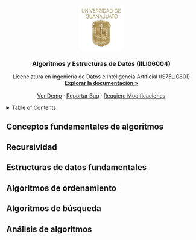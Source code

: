 <br />
<div align="center">
  <a href="https://github.com/ibarram/AyE">
    <img src="/doc/img/escudo-png.png" alt="Logo" width="120" height="120">
  </a>

  <h3 align="center">Algoritmos y Estructuras de Datos (IILI06004)</h3>

  <p align="center">
    Licenciatura en Ingeniería de Datos e Inteligencia Artificial (IS75LI0801)
    <br />
    <a href="https://github.com/ibarram/AyE"><strong>Explorar la documentación »</strong></a>
    <br />
    <br />
    <a href="https://github.com/ibarram/AyE">Ver Demo</a>
    ·
    <a href="https://github.com/ibarram/AyE/issues">Reportar Bug</a>
    ·
    <a href="https://github.com/ibarram/AyE/issues">Requiere Modificaciones</a>
  </p>
</div>

<details><summary>Table of Contents</summary><p>
 
 * [Conceptos fundamentales de algoritmos](#Conceptos-fundamentales-de-algoritmos)

 * [Recursividad](#Recursividad)

 * [Estructuras de datos fundamentales](#Estructuras-de-datos-fundamentales)

 * [Algoritmos de ordenamiento](#Algoritmos-de-ordenamiento)

 * [Algoritmos de búsqueda](#Algoritmos-de-búsqueda)

 * [Análisis de algoritmos](#Análisis-de-algoritmos)

</p></details><p></p>

## Conceptos fundamentales de algoritmos



## Recursividad



## Estructuras de datos fundamentales



## Algoritmos de ordenamiento



## Algoritmos de búsqueda



## Análisis de algoritmos

